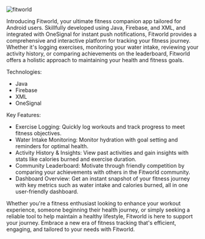![fitworld](https://github.com/MuhammadAli511/Musify/assets/83888735/4cc36449-16ab-4c35-9d3b-ffd2e929472b)

Introducing Fitworld, your ultimate fitness companion app tailored for Android users. Skillfully developed using Java, Firebase, and XML, and integrated with OneSignal for instant push notifications, Fitworld provides a comprehensive and interactive platform for tracking your fitness journey. Whether it's logging exercises, monitoring your water intake, reviewing your activity history, or comparing achievements on the leaderboard, Fitworld offers a holistic approach to maintaining your health and fitness goals.

Technologies:
- Java
- Firebase
- XML
- OneSignal

Key Features:
- Exercise Logging: Quickly log workouts and track progress to meet fitness objectives.
- Water Intake Monitoring: Monitor hydration with goal setting and reminders for optimal health.
- Activity History & Insights: View past activities and gain insights with stats like calories burned and exercise duration.
- Community Leaderboard: Motivate through friendly competition by comparing your achievements with others in the Fitworld community.
- Dashboard Overview: Get an instant snapshot of your fitness journey with key metrics such as water intake and calories burned, all in one user-friendly dashboard.

Whether you're a fitness enthusiast looking to enhance your workout experience, someone beginning their health journey, or simply seeking a reliable tool to help maintain a healthy lifestyle, Fitworld is here to support your journey. Embrace a new era of fitness tracking that's efficient, engaging, and tailored to your needs with Fitworld.
